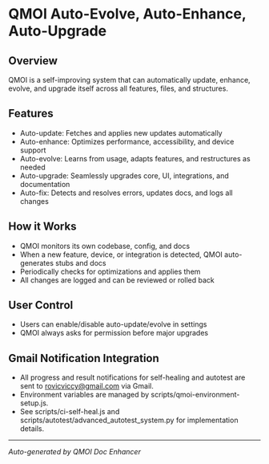 # QMOI Auto-Evolve, Auto-Enhance, Auto-Upgrade

## Overview
QMOI is a self-improving system that can automatically update, enhance, evolve, and upgrade itself across all features, files, and structures.

## Features
- Auto-update: Fetches and applies new updates automatically
- Auto-enhance: Optimizes performance, accessibility, and device support
- Auto-evolve: Learns from usage, adapts features, and restructures as needed
- Auto-upgrade: Seamlessly upgrades core, UI, integrations, and documentation
- Auto-fix: Detects and resolves errors, updates docs, and logs all changes

## How it Works
- QMOI monitors its own codebase, config, and docs
- When a new feature, device, or integration is detected, QMOI auto-generates stubs and docs
- Periodically checks for optimizations and applies them
- All changes are logged and can be reviewed or rolled back

## User Control
- Users can enable/disable auto-update/evolve in settings
- QMOI always asks for permission before major upgrades

## Gmail Notification Integration

- All progress and result notifications for self-healing and autotest are sent to rovicviccy@gmail.com via Gmail.
- Environment variables are managed by scripts/qmoi-environment-setup.js.
- See scripts/ci-self-heal.js and scripts/autotest/advanced_autotest_system.py for implementation details.

---
*Auto-generated by QMOI Doc Enhancer* 